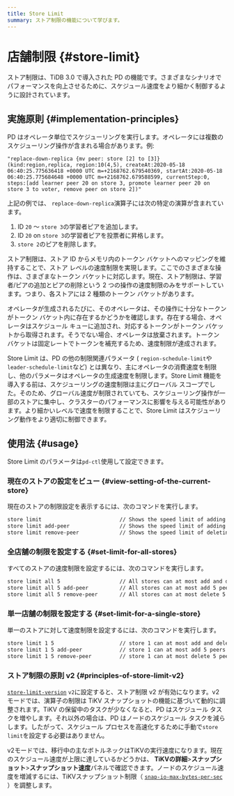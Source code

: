```yaml
---
title: Store Limit
summary: ストア制限の機能について学びます。
---
```


# 店舗制限 {#store-limit}

ストア制限は、TiDB 3.0 で導入された PD の機能です。さまざまなシナリオでパフォーマンスを向上させるために、スケジュール速度をより細かく制御するように設計されています。

## 実施原則 {#implementation-principles}

PD はオペレータ単位でスケジューリングを実行します。オペレータには複数のスケジューリング操作が含まれる場合があります。例:

    "replace-down-replica {mv peer: store [2] to [3]} (kind:region,replica, region:10(4,5), createAt:2020-05-18 06:40:25.775636418 +0000 UTC m=+2168762.679540369, startAt:2020-05-18 06:40:25.775684648 +0000 UTC m=+2168762.679588599, currentStep:0, steps:[add learner peer 20 on store 3, promote learner peer 20 on store 3 to voter, remove peer on store 2])"

上記の例では、 `replace-down-replica`演算子には次の特定の演算が含まれています。

1.  ID `20` ～ `store 3`の学習者ピアを追加します。
2.  ID `20` on `store 3`の学習者ピアを投票者に昇格します。
3.  `store 2`のピアを削除します。

ストア制限は、ストア ID からメモリ内のトークン バケットへのマッピングを維持することで、ストア レベルの速度制限を実現します。ここでのさまざまな操作は、さまざまなトークン バケットに対応します。現在、ストア制限は、学習者/ピアの追加とピアの削除という 2 つの操作の速度制限のみをサポートしています。つまり、各ストアには 2 種類のトークン バケットがあります。

オペレータが生成されるたびに、そのオペレータは、その操作に十分なトークンがトークン バケット内に存在するかどうかを確認します。存在する場合、オペレータはスケジュール キューに追加され、対応するトークンがトークン バケットから取得されます。そうでない場合、オペレータは放棄されます。トークン バケットは固定レートでトークンを補充するため、速度制限が達成されます。

Store Limit は、PD の他の制限関連パラメータ ( `region-schedule-limit`や`leader-schedule-limit`など) とは異なり、主にオペレータの消費速度を制限し、他のパラメータはオペレータの生成速度を制限します。Store Limit 機能を導入する前は、スケジューリングの速度制限は主にグローバル スコープでした。そのため、グローバル速度が制限されていても、スケジューリング操作が一部のストアに集中し、クラスターのパフォーマンスに影響を与える可能性があります。より細かいレベルで速度を制限することで、Store Limit はスケジューリング動作をより適切に制御できます。

## 使用法 {#usage}

Store Limit のパラメータは`pd-ctl`使用して設定できます。

### 現在のストアの設定をビュー {#view-setting-of-the-current-store}

現在のストアの制限設定を表示するには、次のコマンドを実行します。

```bash
store limit                         // Shows the speed limit of adding and deleting peers in all stores.
store limit add-peer                // Shows the speed limit of adding peers in all stores.
store limit remove-peer             // Shows the speed limit of deleting peers in all stores. 
```

### 全店舗の制限を設定する {#set-limit-for-all-stores}

すべてのストアの速度制限を設定するには、次のコマンドを実行します。

```bash
store limit all 5                   // All stores can at most add and delete 5 peers per minute.
store limit all 5 add-peer          // All stores can at most add 5 peers per minute.
store limit all 5 remove-peer       // All stores can at most delete 5 peers per minute.
```

### 単一店舗の制限を設定する {#set-limit-for-a-single-store}

単一のストアに対して速度制限を設定するには、次のコマンドを実行します。

```bash
store limit 1 5                     // store 1 can at most add and delete 5 peers per minute.
store limit 1 5 add-peer            // store 1 can at most add 5 peers per minute.
store limit 1 5 remove-peer         // store 1 can at most delete 5 peers per minute.
```

### ストア制限の原則 v2 {#principles-of-store-limit-v2}

[`store-limit-version`](/pd-configuration-file.md#store-limit-version-new-in-v710) `v2`に設定すると、ストア制限 v2 が有効になります。v2 モードでは、演算子の制限は TiKV スナップショットの機能に基づいて動的に調整されます。TiKV の保留中のタスクが少なくなると、PD はスケジュール タスクを増やします。それ以外の場合は、PD はノードのスケジュール タスクを減らします。したがって、スケジュール プロセスを高速化するために手動で`store limit`を設定する必要はありません。

v2モードでは、移行中の主なボトルネックはTiKVの実行速度になります。現在のスケジュール速度が上限に達しているかどうかは、 **TiKVの詳細**&gt;**スナップショット**&gt;**スナップショット速度**パネルで確認できます。ノードのスケジュール速度を増減するには、TiKVスナップショット制限（ [`snap-io-max-bytes-per-sec`](/tikv-configuration-file.md#snap-io-max-bytes-per-sec) ）を調整します。
